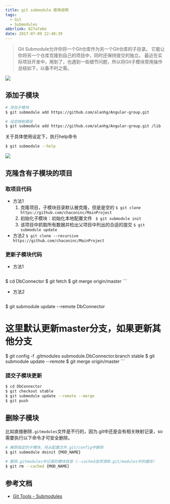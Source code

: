```yaml
---
title: git submodule 使用说明
tags:
  - Git
  - Submodules 
abbrlink: 827afe6e
date: 2017-07-09 22:48:39
---
```

> Git Submodule允许你将一个Git仓库作为另一个Git仓库的子目录。 它能让你将另一个仓库克隆到自己的项目中，同时还保持提交的独立。
最近在实际项目开发中，用到了，也遇到一些细节问题，所以将Git子模块常用操作总结如下，以备不时之需。

![](http://static.1991421.cn/2019-09-17-143442.jpg)

## 添加子模块

```bash
# 添加子模块
$ git submodule add https://github.com/alanhg/Angular-group.git

# 设定映射路径
$ git submodule add https://github.com/alanhg/Angular-group.git /lib

```

关于具体使用设定下，执行help命令
```bash
$ git submodule --help

```

![](http://static.1991421.cn/2019-09-17-142617.jpg)

## 克隆含有子模块的项目
### 取项目代码
+ 方法1
     1. 克隆项目，子模块目录默认被克隆，但是是空的
       `$ git clone https://github.com/chaconinc/MainProject`
     2. 初始化子模块：初始化本地配置文件
      ` $ git submodule init`
     3. 该项目中抓取所有数据并检出父项目中列出的合适的提交
       `$ git submodule update`
+ 方法2
 `$ git clone --recursive https://github.com/chaconinc/MainProject`

### 更新子模块代码
+ 方法1

	```bash
$ cd DbConnector
$ git fetch
$ git merge origin/master
	```

+ 方法2

	```bash
$ git submodule update --remote DbConnector
# 这里默认更新master分支，如果更新其他分支
$ git config -f .gitmodules submodule.DbConnector.branch stable
$ git submodule update --remote
$ git merge origin/master
	```
### 提交子模块更新

```bash
$ cd DbConnector
$ git checkout stable
$ git submodule update --remote --merge
$ git push
```

## 删除子模块

比如直接删除`.gitmodules`文件是不行的，因为.git中还是会有相关映射记录，so需要执行以下命令才可安全删除。

```bash
# 解除指定的子模块，将从配置文件.git/config中删除
$ git submodule deinit {MOD_NAME}
 
# 删除.gitmodules中记录的模块信息（--cached选项清除.git/modules中的缓存）
$ git rm --cached {MOD_NAME} 
```
## 参考文档
- [Git Tools - Submodules](https://git-scm.com/book/en/v2/Git-Tools-Submodules)
